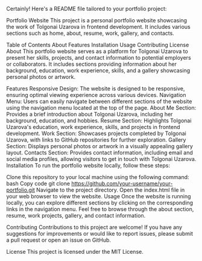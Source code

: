 
Certainly! Here's a README file tailored to your portfolio project:

Portfolio Website
This project is a personal portfolio website showcasing the work of Tolgonai Uzarova in frontend development. It includes various sections such as home, about, resume, work, gallery, and contacts.

Table of Contents
About
Features
Installation
Usage
Contributing
License
About
This portfolio website serves as a platform for Tolgonai Uzarova to present her skills, projects, and contact information to potential employers or collaborators. It includes sections providing information about her background, education, work experience, skills, and a gallery showcasing personal photos or artwork.

Features
Responsive Design: The website is designed to be responsive, ensuring optimal viewing experience across various devices.
Navigation Menu: Users can easily navigate between different sections of the website using the navigation menu located at the top of the page.
About Me Section: Provides a brief introduction about Tolgonai Uzarova, including her background, education, and hobbies.
Resume Section: Highlights Tolgonai Uzarova's education, work experience, skills, and projects in frontend development.
Work Section: Showcases projects completed by Tolgonai Uzarova, with links to GitHub repositories for further exploration.
Gallery Section: Displays personal photos or artwork in a visually appealing gallery layout.
Contacts Section: Provides contact information, including email and social media profiles, allowing visitors to get in touch with Tolgonai Uzarova.
Installation
To run the portfolio website locally, follow these steps:

Clone this repository to your local machine using the following command:
bash
Copy code
git clone https://github.com/your-username/your-portfolio.git
Navigate to the project directory.
Open the index.html file in your web browser to view the website.
Usage
Once the website is running locally, you can explore different sections by clicking on the corresponding links in the navigation menu. Feel free to browse through the about section, resume, work projects, gallery, and contact information.

Contributing
Contributions to this project are welcome! If you have any suggestions for improvements or would like to report issues, please submit a pull request or open an issue on GitHub.

License
This project is licensed under the MIT License.

